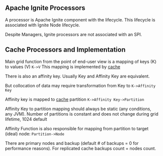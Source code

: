 Apache Ignite Processors
------------------------

A processor is Apache Ignite component with the lifecycle. This lifecycle is associated with Ignite Node lifecycle.

Despite Managers, Ignite processors are not associated with an SPI.

Cache Processors and Implementation
-----------------------------------
Main grid function from the point of end-user view is a mapping of keys (K) to values (V)
```K->V```
This mapping is implemented by [cache](cache)

There is also an affinity key. Usually Key and Affinity Key are equivalent.

But collocation of data may require transformation from Key to
```K->Affinity Key```

Affinity key is mapped to [cache](cache) partition
```K->Affinity Key->Partition```

Affinity Key to partition mapping should always be static (any conditions, any JVM). Number of partitions is constant and does not change during grid lifetime, 1024 default

Affinity Function is also responsible for mapping from partition to target (ideal) node:
```Partition->Node```

There are primary nodes and backup (default # of backups = 0 for performance reasons). For replicated cache backups count = nodes count.